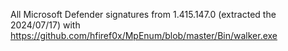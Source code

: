 All Microsoft Defender signatures from 1.415.147.0 (extracted the 2024/07/17) with https://github.com/hfiref0x/MpEnum/blob/master/Bin/walker.exe
